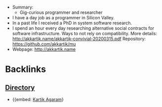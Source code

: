 - Summary:
    - Gig-curious programmer and researcher
- I have a day job as a programmer in Silicon Valley.
- In a past life I received a PhD in system software research.
- I spend an hour every day researching alternative social contracts for software infrastructure. Ways to not rely on compatibility. More details: http://akkartik.name/akkartik-convivial-20200315.pdf Repository: https://github.com/akkartik/mu
- Webpage: http://akkartik.name

# Backlinks
## [Directory](<Directory.md>)
- {{embed: [Kartik Agaram](<Kartik Agaram.md>)}

